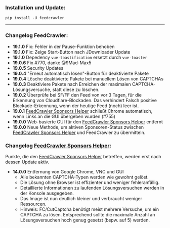 ### Installation und Update:

`pip install -U feedcrawler`

---

### Changelog FeedCrawler:

- **19.1.0** Fix: Fehler in der Pause-Funktion behoben
- **19.1.0** Fix: Zeige Start-Button nach JDownloader Update
- **19.1.0** Depedency `vue-toastification` ersetzt durch `vue-toaster`
- **19.0.6** Fix #770, danke @9Mad-Max5
- **19.0.5** Security Updates
- **19.0.4** "Erneut automatisch lösen"-Button für deaktivierte Pakete 
- **19.0.4** Lösche deaktivierte Pakete bei manuellem Lösen von CAPTCHAs
- **19.0.3** Deaktiviere Pakete nach Erreichen der maximalen CAPTCHA-Lösungsversuche, statt diese zu löschen.
- **19.0.2** Überprüfe bei SF/FF den Feed von vor 3 Tagen, für die Erkennung von Cloudflare-Blockaden.
  Das verhindert Falsch positive Blockade-Erkennung, wenn der heutige Feed (noch) leer ist.
- **19.0.1** [FeedCrawler Sponsors Helper](https://github.com/rix1337/FeedCrawler/wiki/5.-FeedCrawler-Sponsors-Helper) schließt Chrome automatisch, wenn Links an die GUI übergeben wurden (#755) 
- **19.0.0** Web-basierte GUI für den [FeedCrawler Sponsors Helper](https://github.com/rix1337/FeedCrawler/wiki/5.-FeedCrawler-Sponsors-Helper) entfernt
- **19.0.0** Neue Methode, um aktiven Sponsoren-Status zwischen [FeedCrawler Sponsors Helper](https://github.com/rix1337/FeedCrawler/wiki/5.-FeedCrawler-Sponsors-Helper) und FeedCrawler zu übermitteln.
### Changelog [FeedCrawler Sponsors Helper](https://github.com/rix1337/FeedCrawler/wiki/5.-FeedCrawler-Sponsors-Helper):

Punkte, die den [FeedCrawler Sponsors Helper](https://github.com/rix1337/FeedCrawler/wiki/5.-FeedCrawler-Sponsors-Helper)
betreffen, werden erst nach dessen Update aktiv.

- **14.0.0** Entfernung von Google Chrome, VNC und GUI
  - Alle bekannten CAPTCHA-Typen werden wie gewohnt gelöst.
  - Die Lösung ohne Browser ist effizienter und weniger fehleranfällig.
  - Detaillierte Informationen zu laufenden Lösungsversuchen werden in der Konsole ausgegeben.
  - Das Image ist nun deutlich kleiner und verbraucht weniger Ressourcen.
  - Hinweis: FC/CutCaptcha benötigt meist mehrere Versuche, um ein CAPTCHA zu lösen.
    Entsprechend sollte die maximale Anzahl an Lösungsversuchen hoch genug gesetzt (bspw. auf 5) werden.
